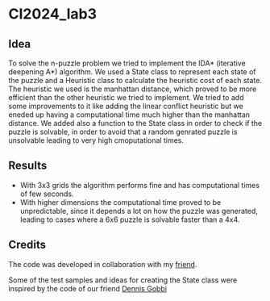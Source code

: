 # CI2024_lab3

## Idea

To solve the n-puzzle problem we tried to implement the IDA* (iterative deepening A*) algorithm. We used a State class to represent each state of the puzzle and a Heuristic class to calculate the heuristic cost of each state.
The heuristic we used is the manhattan distance, which proved to be more efficient than the other heuristic we tried to implement. We tried to add some improvements to it like adding the linear conflict heuristic but we eneded up having a computational time much higher than the manhattan distance.
We added also a function to the State class in order to check if the puzzle is solvable, in order to avoid that a random genrated puzzle is unsolvable leading to very high cmoputational times.

## Results

- With 3x3 grids the algorithm performs fine and has computational times of few seconds.
- With higher dimensions the computational time proved to be unpredictable, since it depends a lot on how the puzzle was generated, leading to cases where a 6x6 puzzle is solvable faster than a 4x4.




 ## Credits

 The code was developed in collaboration with my [friend](https://github.com/GioSilve).

 Some of the test samples and ideas for creating the State class were inspired by the code of our friend  [Dennis Gobbi](https://github.com/GDennis01/CI2024_lab3/blob/master/n-puzzlev2.ipynb)